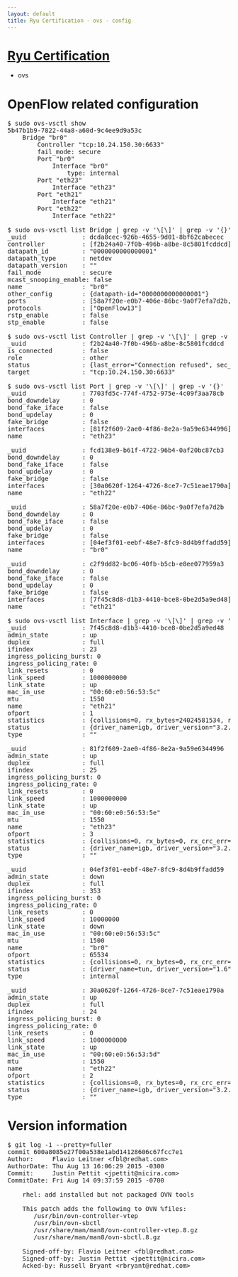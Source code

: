 ```yaml
---
layout: default
title: Ryu Certification - ovs - config
---
```

# [Ryu Certification](http://osrg.github.io/ryu/certification.html)
* ovs 

# OpenFlow related configuration
<pre>
$ sudo ovs-vsctl show
5b47b1b9-7822-44a8-a60d-9c4ee9d9a53c
    Bridge "br0"
        Controller "tcp:10.24.150.30:6633"
        fail_mode: secure
        Port "br0"
            Interface "br0"
                type: internal
        Port "eth23"
            Interface "eth23"
        Port "eth21"
            Interface "eth21"
        Port "eth22"
            Interface "eth22"

$ sudo ovs-vsctl list Bridge | grep -v '\[\]' | grep -v '{}'
_uuid               : dcda8cec-926b-4655-9d01-8bf62cabecec
controller          : [f2b24a40-7f0b-496b-a8be-8c5801fcddcd]
datapath_id         : "0000000000000001"
datapath_type       : netdev
datapath_version    : "<built-in>"
fail_mode           : secure
mcast_snooping_enable: false
name                : "br0"
other_config        : {datapath-id="0000000000000001"}
ports               : [58a7f20e-e0b7-406e-86bc-9a0f7efa7d2b, 7703fd5c-774f-4752-975e-4c09f3aa78cb, c2f9dd82-bc06-40fb-b5cb-e8ee077959a3, fcd138e9-b61f-4722-96b4-0af20bc87cb3]
protocols           : ["OpenFlow13"]
rstp_enable         : false
stp_enable          : false

$ sudo ovs-vsctl list Controller | grep -v '\[\]' | grep -v '{}'
_uuid               : f2b24a40-7f0b-496b-a8be-8c5801fcddcd
is_connected        : false
role                : other
status              : {last_error="Connection refused", sec_since_disconnect="3", state=BACKOFF}
target              : "tcp:10.24.150.30:6633"

$ sudo ovs-vsctl list Port | grep -v '\[\]' | grep -v '{}'
_uuid               : 7703fd5c-774f-4752-975e-4c09f3aa78cb
bond_downdelay      : 0
bond_fake_iface     : false
bond_updelay        : 0
fake_bridge         : false
interfaces          : [81f2f609-2ae0-4f86-8e2a-9a59e6344996]
name                : "eth23"

_uuid               : fcd138e9-b61f-4722-96b4-0af20bc87cb3
bond_downdelay      : 0
bond_fake_iface     : false
bond_updelay        : 0
fake_bridge         : false
interfaces          : [30a0620f-1264-4726-8ce7-7c51eae1790a]
name                : "eth22"

_uuid               : 58a7f20e-e0b7-406e-86bc-9a0f7efa7d2b
bond_downdelay      : 0
bond_fake_iface     : false
bond_updelay        : 0
fake_bridge         : false
interfaces          : [04ef3f01-eebf-48e7-8fc9-8d4b9ffadd59]
name                : "br0"

_uuid               : c2f9dd82-bc06-40fb-b5cb-e8ee077959a3
bond_downdelay      : 0
bond_fake_iface     : false
bond_updelay        : 0
fake_bridge         : false
interfaces          : [7f45c8d8-d1b3-4410-bce8-0be2d5a9ed48]
name                : "eth21"

$ sudo ovs-vsctl list Interface | grep -v '\[\]' | grep -v '{}'
_uuid               : 7f45c8d8-d1b3-4410-bce8-0be2d5a9ed48
admin_state         : up
duplex              : full
ifindex             : 23
ingress_policing_burst: 0
ingress_policing_rate: 0
link_resets         : 0
link_speed          : 1000000000
link_state          : up
mac_in_use          : "00:60:e0:56:53:5c"
mtu                 : 1550
name                : "eth21"
ofport              : 1
statistics          : {collisions=0, rx_bytes=24024581534, rx_crc_err=0, rx_dropped=0, rx_errors=0, rx_frame_err=0, rx_over_err=0, rx_packets=16026376, tx_bytes=0, tx_dropped=0, tx_errors=0, tx_packets=0}
status              : {driver_name=igb, driver_version="3.2.10-k", firmware_version="2.10-9"}
type                : ""

_uuid               : 81f2f609-2ae0-4f86-8e2a-9a59e6344996
admin_state         : up
duplex              : full
ifindex             : 25
ingress_policing_burst: 0
ingress_policing_rate: 0
link_resets         : 0
link_speed          : 1000000000
link_state          : up
mac_in_use          : "00:60:e0:56:53:5e"
mtu                 : 1550
name                : "eth23"
ofport              : 3
statistics          : {collisions=0, rx_bytes=0, rx_crc_err=0, rx_dropped=0, rx_errors=0, rx_frame_err=0, rx_over_err=0, rx_packets=0, tx_bytes=1176922500, tx_dropped=0, tx_errors=0, tx_packets=784615}
status              : {driver_name=igb, driver_version="3.2.10-k", firmware_version="2.10-9"}
type                : ""

_uuid               : 04ef3f01-eebf-48e7-8fc9-8d4b9ffadd59
admin_state         : down
duplex              : full
ifindex             : 353
ingress_policing_burst: 0
ingress_policing_rate: 0
link_resets         : 0
link_speed          : 10000000
link_state          : down
mac_in_use          : "00:60:e0:56:53:5c"
mtu                 : 1500
name                : "br0"
ofport              : 65534
statistics          : {collisions=0, rx_bytes=0, rx_crc_err=0, rx_dropped=0, rx_errors=0, rx_frame_err=0, rx_over_err=0, rx_packets=0, tx_bytes=0, tx_dropped=0, tx_errors=0, tx_packets=0}
status              : {driver_name=tun, driver_version="1.6", firmware_version="N/A"}
type                : internal

_uuid               : 30a0620f-1264-4726-8ce7-7c51eae1790a
admin_state         : up
duplex              : full
ifindex             : 24
ingress_policing_burst: 0
ingress_policing_rate: 0
link_resets         : 0
link_speed          : 1000000000
link_state          : up
mac_in_use          : "00:60:e0:56:53:5d"
mtu                 : 1550
name                : "eth22"
ofport              : 2
statistics          : {collisions=0, rx_bytes=0, rx_crc_err=0, rx_dropped=0, rx_errors=0, rx_frame_err=0, rx_over_err=0, rx_packets=0, tx_bytes=18089315792, tx_dropped=0, tx_errors=0, tx_packets=12064077}
status              : {driver_name=igb, driver_version="3.2.10-k", firmware_version="2.10-9"}
type                : ""
</pre>

# Version information
<pre>
$ git log -1 --pretty=fuller
commit 600a8085e27f00a538e1abd14128606c67fcc7e1
Author:     Flavio Leitner &lt;fbl@redhat.com&gt;
AuthorDate: Thu Aug 13 16:06:29 2015 -0300
Commit:     Justin Pettit &lt;jpettit@nicira.com&gt;
CommitDate: Fri Aug 14 09:37:59 2015 -0700

    rhel: add installed but not packaged OVN tools
    
    This patch adds the following to OVN %files:
       /usr/bin/ovn-controller-vtep
       /usr/bin/ovn-sbctl
       /usr/share/man/man8/ovn-controller-vtep.8.gz
       /usr/share/man/man8/ovn-sbctl.8.gz
    
    Signed-off-by: Flavio Leitner &lt;fbl@redhat.com&gt;
    Signed-off-by: Justin Pettit &lt;jpettit@nicira.com&gt;
    Acked-by: Russell Bryant &lt;rbryant@redhat.com&gt;
</pre>
